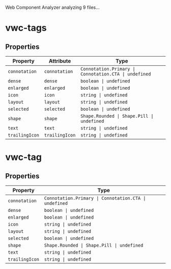 Web Component Analyzer analyzing 9 files...
# vwc-tags

## Properties

| Property       | Attribute      | Type                                                  |
| -------------- | -------------- | ----------------------------------------------------- |
| `connotation`  | `connotation`  | `Connotation.Primary \| Connotation.CTA \| undefined` |
| `dense`        | `dense`        | `boolean \| undefined`                                |
| `enlarged`     | `enlarged`     | `boolean \| undefined`                                |
| `icon`         | `icon`         | `string \| undefined`                                 |
| `layout`       | `layout`       | `string \| undefined`                                 |
| `selected`     | `selected`     | `boolean \| undefined`                                |
| `shape`        | `shape`        | `Shape.Rounded \| Shape.Pill \| undefined`            |
| `text`         | `text`         | `string \| undefined`                                 |
| `trailingIcon` | `trailingIcon` | `string \| undefined`                                 |

# vwc-tag

## Properties

| Property       | Type                                                  |
| -------------- | ----------------------------------------------------- |
| `connotation`  | `Connotation.Primary \| Connotation.CTA \| undefined` |
| `dense`        | `boolean \| undefined`                                |
| `enlarged`     | `boolean \| undefined`                                |
| `icon`         | `string \| undefined`                                 |
| `layout`       | `string \| undefined`                                 |
| `selected`     | `boolean \| undefined`                                |
| `shape`        | `Shape.Rounded \| Shape.Pill \| undefined`            |
| `text`         | `string \| undefined`                                 |
| `trailingIcon` | `string \| undefined`                                 |

